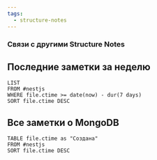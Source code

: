 ```yaml
---
tags:
  - structure-notes
---
```

### Связи с другими Structure Notes

## Последние заметки за неделю

```dataview
LIST
FROM #nestjs   
WHERE file.ctime >= date(now) - dur(7 days)
SORT file.ctime DESC
```

## Все заметки о MongoDB

```dataview
TABLE file.ctime as "Создана"
FROM #nestjs  
SORT file.ctime DESC
```
